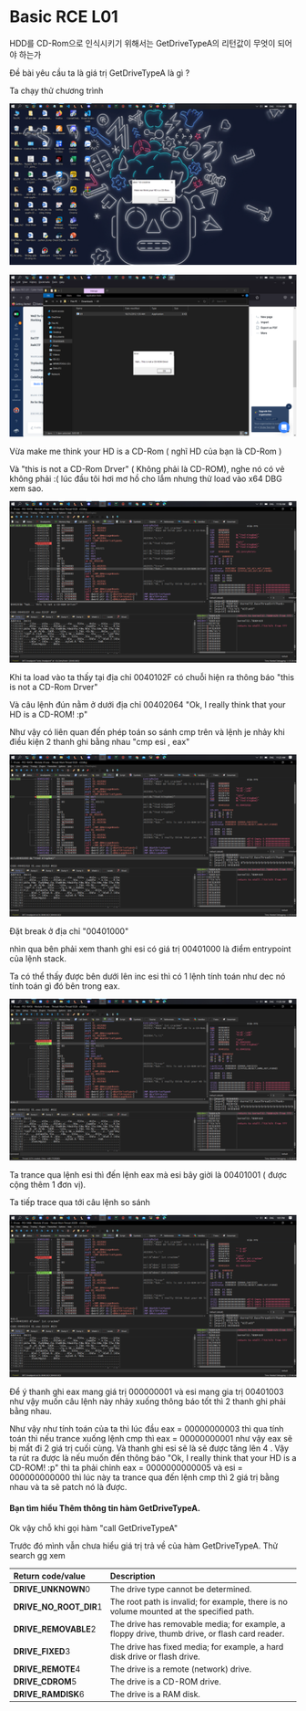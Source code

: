 # Basic RCE L01

HDD를 CD-Rom으로 인식시키기 위해서는 GetDriveTypeA의 리턴값이 무엇이 되어야 하는가

Đề bài yêu cầu ta là giá trị GetDriveTypeA là gì ?

Ta chạy thử chương trình

![](../../.gitbook/assets/image%20%2822%29.png)

![](../../.gitbook/assets/image%20%2823%29.png)

Vừa make me think your HD is a CD-Rom \( nghĩ HD của  bạn là CD-Rom \)

Và "this is not a CD-Rom Drver" \( Không phải là CD-ROM\), nghe nó có vẻ không phải :\( lúc đầu tôi hơi mơ hồ cho lắm nhưng thử load vào x64 DBG xem sao.

![](../../.gitbook/assets/image%20%2825%29.png)

Khi ta load vào ta thấy tại địa chỉ 0040102F có chuỗi hiện ra thông báo "this is not a CD-Rom Drver" 

Và câu lệnh đún nằm ở dưới địa chỉ 00402064 "Ok, I really think that your HD is a CD-ROM! :p"

Như vậy có liên quan đến phép toán so sánh cmp trên và lệnh je nhảy khi điều kiện 2 thanh ghi bằng nhau "cmp esi , eax"

![](../../.gitbook/assets/image%20%2821%29.png)

Đặt break ở địa chỉ  "00401000"

nhìn qua bên phải xem thanh ghi esi có giá trị 00401000 là điểm entrypoint của lệnh stack.

Ta có thể thấy được bên dưới lên inc esi thì có 1 lệnh tính toán như dec nó tính toán gì đó bên trong eax.

![](../../.gitbook/assets/image%20%2824%29.png)

Ta trance qua lệnh esi thì đến lệnh eax mà esi bây giời là 00401001 \( được cộng thêm 1 đơn vị\).

Ta tiếp trace qua tới câu lệnh so sánh

![](../../.gitbook/assets/image%20%2826%29.png)

Để ý thanh ghi eax mang giá trị 000000001 và esi mang gia trị 00401003 như vậy muốn câu lệnh này nhảy xuống thông báo tốt thì 2 thanh ghi phải bằng nhau.

Như vậy như tính toán của ta thì lúc đầu eax = 00000000003 thì qua tính toán thì nếu trance xuống lệnh cmp thì eax = 00000000001 như vậy eax sẽ bị mất đi 2 giá trị cuối cùng. Và thanh ghi esi sẽ là sẽ được tăng lên 4 . Vậy ta rút ra được là nếu muốn đến thông báo "Ok, I really think that your HD is a CD-ROM! :p" thì ta phải chỉnh eax = 0000000000005 và esi = 000000000000 thì lúc này ta trance qua đến lệnh cmp thì 2 giá trị bằng nhau và ta sẽ patch nó là được.

#### **Bạn tìm hiểu Thêm thông tin hàm GetDriveTypeA.**

Ok vậy chỗ khi gọi hàm "call GetDriveTypeA" 

Trước đó mình vẫn chưa hiểu giá trị trả về của hàm GetDriveTypeA. Thử search gg xem



| Return code/value | Description |
| :--- | :--- |
| **DRIVE\_UNKNOWN**0 |  The drive type cannot be determined. |
| **DRIVE\_NO\_ROOT\_DIR**1 |  The root path is invalid; for example, there is no volume mounted at the specified path. |
| **DRIVE\_REMOVABLE**2 |  The drive has removable media; for example, a floppy drive, thumb drive, or flash card reader. |
| **DRIVE\_FIXED**3 |  The drive has fixed media; for example, a hard disk drive or flash drive. |
| **DRIVE\_REMOTE**4 |  The drive is a remote \(network\) drive. |
| **DRIVE\_CDROM**5 |  The drive is a CD-ROM drive. |
| **DRIVE\_RAMDISK**6 |  The drive is a RAM disk. |



